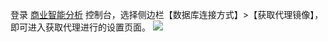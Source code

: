 登录 [商业智能分析](https://console.cloud.tencent.com/bi) 控制台，选择侧边栏【数据库连接方式】>【获取代理镜像】，即可进入获取代理进行的设置页面。
![](https://main.qcloudimg.com/raw/18e43298b0a43bbf7fc027c1d05f6533.png)
